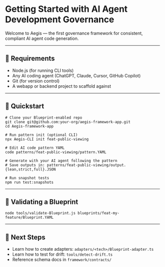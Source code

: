 # Getting Started with AI Agent Development Governance

Welcome to Aegis — the first governance framework for consistent, compliant AI agent code generation.

---

## 🔧 Requirements

- Node.js (for running CLI tools)
- Any AI coding agent (ChatGPT, Claude, Cursor, GitHub Copilot)
- Git (for version control)
- A webapp or backend project to scaffold against

---

## 🚀 Quickstart

```
# Clone your Blueprint-enabled repo
git clone git@github.com:your-org/aegis-framework-app.git
cd Aegis-framework-app

# Run pattern init (optional CLI)
npx Aegis-CLI init feat-public-viewing

# Edit AI code pattern YAML
code patterns/feat-public-viewing/pattern.YAML

# Generate with your AI agent following the pattern
# Save outputs in: patterns/feat-public-viewing/output.{lean,strict,full}.JSON

# Run snapshot tests
npm run test:snapshots
```

---

## 🧪 Validating a Blueprint

```
node tools/validate-Blueprint.js blueprints/feat-my-feature/Blueprint.YAML
```

---

## 📘 Next Steps

- Learn how to create adapters: `adapters/<tech>/Blueprint-adapter.ts`
- Learn how to test for drift: `tools/detect-drift.ts`
- Reference schema docs in `framework/contracts/`
